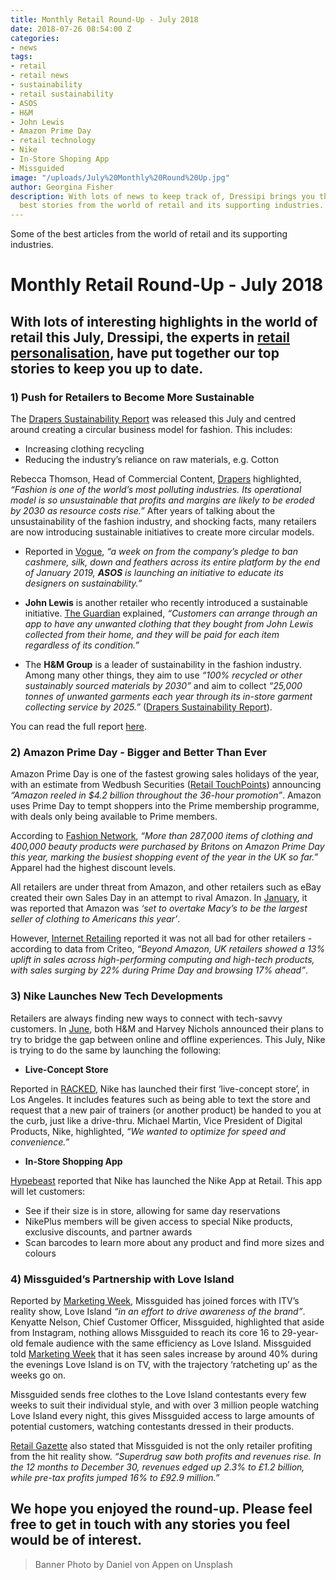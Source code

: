 ```yaml
---
title: Monthly Retail Round-Up - July 2018
date: 2018-07-26 08:54:00 Z
categories:
- news
tags:
- retail
- retail news
- sustainability
- retail sustainability
- ASOS
- H&M
- John Lewis
- Amazon Prime Day
- retail technology
- Nike
- In-Store Shoping App
- Missguided
image: "/uploads/July%20Monthly%20Round%20Up.jpg"
author: Georgina Fisher
description: With lots of news to keep track of, Dressipi brings you this month's
  best stories from the world of retail and its supporting industries.
---
```


Some of the best articles from the world of retail and its supporting industries.

# Monthly Retail Round-Up - July 2018

## With lots of interesting highlights in the world of retail this July, Dressipi, the experts in [retail personalisation](https://dressipi.com/retail-personalisation-case-study/), have put together our top stories to keep you up to date.

### 1) Push for Retailers to Become More Sustainable

The [Drapers Sustainability Report](http://guides.drapersonline.com/5922.guide) was released this July and centred around creating a circular business model for fashion. This includes:

* Increasing clothing recycling
* Reducing the industry’s reliance on raw materials, e.g. Cotton 

Rebecca Thomson, Head of Commercial Content, [Drapers](http://digitalissues.drapersonline.com/2018/Jul/060718/index.html) highlighted, *“Fashion is one of the world’s most polluting industries. Its operational model is so unsustainable that profits and margins are likely to be eroded by 2030 as resource costs rise.”* After years of talking about the unsustainability of the fashion industry, and shocking facts, many retailers are now introducing sustainable initiatives to create more circular models.

* Reported in [Vogue](https://www.vogue.co.uk/article/asos-sustainable-fashion-training-programme), *“a week on from the company’s pledge to ban cashmere, silk, down and feathers across its entire platform by the end of January 2019, **ASOS** is launching an initiative to educate its designers on sustainability.”*

* **John Lewis** is another retailer who recently introduced a sustainable initiative. [The Guardian](https://www.theguardian.com/business/2018/jun/18/money-for-old-socks-john-lewis-to-buy-back-clothes-to-cut-waste) explained, *“Customers can arrange through an app to have any unwanted clothing that they bought from John Lewis collected from their home, and they will be paid for each item regardless of its condition.”*

* The **H&M Group** is a leader of sustainability in the fashion industry. Among many other things, they aim to use *“100% recycled or other sustainably sourced materials by 2030”* and aim to collect *“25,000 tonnes of unwanted garments each year through its in-store garment collecting service by 2025.”* ([Drapers Sustainability Report](http://guides.drapersonline.com/5922.guide)). 

You can read the full report [here](http://guides.drapersonline.com/5922.guide).

### 2) Amazon Prime Day - Bigger and Better Than Ever

Amazon Prime Day is one of the fastest growing sales holidays of the year, with an estimate from Wedbush Securities ([Retail TouchPoints](https://www.retailtouchpoints.com/topics/e-commerce/prime-day-wrap-up-amazon-generates-4-2-billion-40-of-shoppers-made-unplanned-purchases)) announcing *“Amazon reeled in $4.2 billion throughout the 36-hour promotion”*. Amazon uses Prime Day to tempt shoppers into the Prime membership programme, with deals only being available to Prime members. 

According to [Fashion Network](http://us.fashionnetwork.com/news/287-000-clothing-items-sold-by-Amazon-UK-on-Prime-Day-as-own-brands-join-in,998886.html#.W1byH9JKhaQ), *“More than 287,000 items of clothing and 400,000 beauty products were purchased by Britons on Amazon Prime Day this year, marking the busiest shopping event of the year in the UK so far.”* Apparel had the highest discount levels.

All retailers are under threat from Amazon, and other retailers such as eBay created their own Sales Day in an attempt to rival Amazon. In [January](https://dressipi.com/blog/monthly-retail-round-up-january-2018/), it was reported that Amazon was *‘set to overtake Macy’s to be the largest seller of clothing to Americans this year’*.

However, [Internet Retailing](https://internetretailing.net/themes/amazon-reports-its-biggest-selling-prime-day-yet-despite-reports-of-outage-and-strikes?utm_source=bm23&utm_medium=email&utm_term=Amazon%20reports%20its%20biggest-selling%20Prime%20Day%20yet,%20despite%20reports%20of%20outage%20and%20strikes&utm_content=IR%20newsletter%20-%2020%20July%202018&utm_campaign=20/07/2018) reported it was not all bad for other retailers - according to data from Criteo, *“Beyond Amazon, UK retailers showed a 13% uplift in sales across high-performing computing and high-tech products, with sales surging by 22% during Prime Day and browsing 17% ahead”*. 

### 3) Nike Launches New Tech Developments 

Retailers are always finding new ways to connect with tech-savvy customers. In [June](https://dressipi.com/blog/monthly-retail-round-up-june-2018/), both H&M and Harvey Nichols announced their plans to try to bridge the gap between online and offline experiences. This July, Nike is trying to do the same by launching the following:

* **Live-Concept Store**

Reported in [RACKED](https://www.racked.com/2018/7/19/17591310/nike-live-concept-store-digital-physical-retail-brick-and-mortar-online-shopping), Nike has launched their first ‘live-concept store’, in Los Angeles. It includes features such as being able to text the store and request that a new pair of trainers (or another product) be handed to you at the curb, just like a drive-thru. Michael Martin, Vice President of Digital Products, Nike, highlighted, *“We wanted to optimize for speed and convenience.”*

* **In-Store Shopping App**

[Hypebeast](https://hypebeast.com/2018/7/nike-in-store-retail-shopping-app-video) reported that Nike has launched the Nike App at Retail. This app will let customers:
* See if their size is in store, allowing for same day reservations
* NikePlus members will be given access to special Nike products, exclusive discounts, and partner awards
* Scan barcodes to learn more about any product and find more sizes and colours

### 4) Missguided’s Partnership with Love Island

Reported by [Marketing Week](https://www.marketingweek.com/2018/06/28/missguided-sales-boom-following-love-island-partnership/), Missguided has joined forces with ITV’s reality show, Love Island *“in an effort to drive awareness of the brand”*. Kenyatte Nelson, Chief Customer Officer, Missguided, highlighted that aside from Instagram, nothing allows Missguided to reach its core 16 to 29-year-old female audience with the same efficiency as Love Island. Missguided told [Marketing Week](https://www.marketingweek.com/2018/06/28/missguided-sales-boom-following-love-island-partnership/) that it has seen sales increase by around 40% during the evenings Love Island is on TV, with the trajectory ‘ratcheting up’ as the weeks go on.

Missguided sends free clothes to the Love Island contestants every few weeks to suit their individual style, and with over 3 million people watching Love Island every night, this gives Missguided access to large amounts of potential customers, watching contestants dressed in their products.

[Retail Gazette](https://www.retailgazette.co.uk/blog/2018/07/superdrug-profits-jump-thanks-love-island-tie/) also stated that Missguided is not the only retailer profiting from the hit reality show. *“Superdrug saw both profits and revenues rise. In the 12 months to December 30, revenues edged up 2.3% to £1.2 billion, while pre-tax profits jumped 16% to £92.9 million.”*

## We hope you enjoyed the round-up. Please feel free to get in touch with any stories you feel would be of interest.

> Banner Photo by Daniel von Appen on Unsplash
